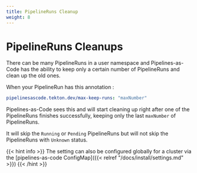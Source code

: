 ```yaml
---
title: PipelineRuns Cleanup
weight: 8
---
```

# PipelineRuns Cleanups

There can be many PipelineRuns in a user namespace and Pipelines-as-Code has
the ability to keep only a certain number of PipelineRuns and clean up the old
ones.

When your PipelineRun has this annotation :

```yaml
pipelinesascode.tekton.dev/max-keep-runs: "maxNumber"
```

Pipelines-as-Code sees this and will start cleaning up right after one of the
PipelineRuns finishes successfully, keeping only the last `maxNumber` of
PipelineRuns.

It will skip the `Running` or `Pending` PipelineRuns but will not skip the
PipelineRuns with `Unknown` status.

{{< hint info >}}
The setting can also be configured globally for a cluster via the [pipelines-as-code ConfigMap]({{< relref "/docs/install/settings.md" >}})
{{< /hint >}}
